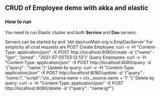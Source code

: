 ## CRUD of Employee demo with akka and elastic
### How to run
You need to run Elastic cluster and both **Service** and **Dao** servers.

Servers can be started by and 'sbt dao/runMain org.iv.EmpDaoServer'
For simplicity all crud requests are POST
Create Employee:
curl -v -H "Content-Type: application/json" -X POST http://localhost:8080/create -d '{"name" : "igor", "joined" : "2021-07-05T03:12:13"}'
Query Employees:
curl -v -H "Content-Type: application/json" -X POST http://localhost:8080/query -d '{"query" : "name:*"}'
Update by query:
curl -v -H "Content-Type: application/json" -X POST http://localhost:8080/update -d '{"query" : "name:i*", "script":"ctx._source.name = ctx._source.name + '1' "}'
Delete by query:
curl -v -H "Content-Type: application/json" -X POST http://localhost:8080/delete -d '{"query" : "name:ig*"}